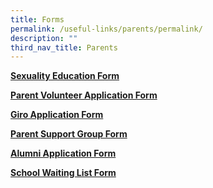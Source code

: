 ```yaml
---
title: Forms
permalink: /useful-links/parents/permalink/
description: ""
third_nav_title: Parents
---
```

**[Sexuality Education Form](https://go.gov.sg/sqsp-gy2022-optoutform)**

**[Parent Volunteer Application Form](https://shuqunpri-moe-edu-sg-admin.cwp.sg/wp-content/uploads/2017/03/Parent-VolunteerApplication-Letter.pdf)**

**[Giro Application Form](https://shuqunpri-moe-edu-sg-admin.cwp.sg/wp-content/uploads/2016/12/GIRO_Form.pdf)**

**[Parent Support Group Form](https://form.gov.sg/61a5753de6d4250013fdef77)**

**[Alumni Application Form](https://shuqunpri-moe-edu-sg-admin.cwp.sg/wp-content/uploads/2016/12/Alumni_Form.pdf)**

**[School Waiting List Form](https://form.gov.sg/62ccd02bc4c917001335b51d)**